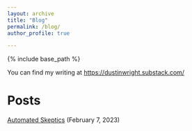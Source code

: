 ```yaml
---
layout: archive
title: "Blog"
permalink: /blog/
author_profile: true

---
```


{% include base_path %}

You can find my writing at https://dustinwright.substack.com/

Posts
=========
[Automated Skeptics](https://dustinwright.substack.com/p/automated-skeptics) (February 7, 2023)
